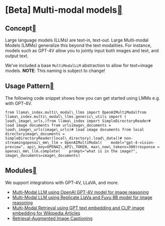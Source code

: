 [Beta] Multi-modal models[](#beta-multi-modal-models "Permalink to this heading")
==================================================================================

Concept[](#concept "Permalink to this heading")
------------------------------------------------

Large language models (LLMs) are text-in, text-out. Large Multi-modal Models (LMMs) generalize this beyond the text modalities. For instance, models such as GPT-4V allow you to jointly input both images and text, and output text.

We’ve included a base `MultiModalLLM` abstraction to allow for text+image models. **NOTE**: This naming is subject to change!

Usage Pattern[](#usage-pattern "Permalink to this heading")
------------------------------------------------------------

The following code snippet shows how you can get started using LMMs e.g. with GPT-4V.


```
from llama\_index.multi\_modal\_llms import OpenAIMultiModalfrom llama\_index.multi\_modal\_llms.generic\_utils import (    load\_image\_urls,)from llama\_index import SimpleDirectoryReader# load image documents from urlsimage\_documents = load\_image\_urls(image\_urls)# load image documents from local directoryimage\_documents = SimpleDirectoryReader(local\_directory).load\_data()# non-streamingopenai\_mm\_llm = OpenAIMultiModal(    model="gpt-4-vision-preview", api\_key=OPENAI\_API\_TOKEN, max\_new\_tokens=300)response = openai\_mm\_llm.complete(    prompt="what is in the image?", image\_documents=image\_documents)
```
Modules[](#modules "Permalink to this heading")
------------------------------------------------

We support integrations with GPT-4V, LLaVA, and more.

* [Multi-Modal LLM using OpenAI GPT-4V model for image reasoning](../../examples/multi_modal/openai_multi_modal.html)
* [Multi-Modal LLM using Replicate LlaVa and Fuyu 8B model for image reasoning](../../examples/multi_modal/replicate_multi_modal.html)
* [Multi-Modal Retrieval using GPT text embedding and CLIP image embedding for Wikipedia Articles](../../examples/multi_modal/multi_modal_retrieval.html)
* [Retrieval-Augmented Image Captioning](../../examples/multi_modal/llava_multi_modal_tesla_10q.html)
